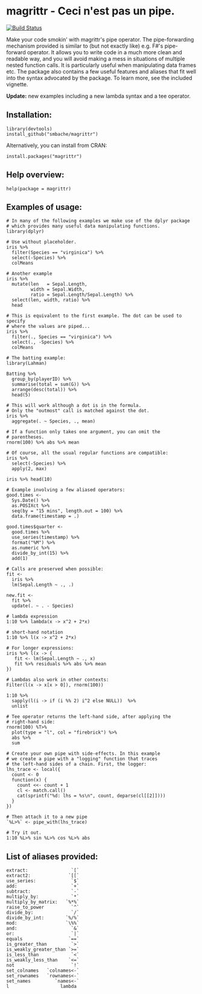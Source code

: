 magrittr -  Ceci n'est pas un pipe.
====================================

[![Build Status](https://travis-ci.org/smbache/magrittr.png?branch=master)](https://travis-ci.org/smbache/magrittr)

Make your code smokin' with magrittr's pipe operator.
The pipe-forwarding mechanism provided is similar to (but not exactly 
like) e.g. F#'s pipe-forward operator. It allows you to write code in a 
much more clean and readable way, and you will avoid making a mess 
in situations of multiple nested function calls. 
It is particularly useful when manipulating data frames etc. 
The package also contains a few useful features and aliases that
fit well into the syntax advocated by the package.
To learn more, see the included vignette.

**Update:** new examples including a new lambda syntax and a tee operator.

Installation:
-------------

    library(devtools)
    install_github("smbache/magrittr")

Alternatively, you can install from CRAN:

    install.packages("magrittr")
    

Help overview:
--------------

    help(package = magrittr)

Examples of usage:
------

    # In many of the following examples we make use of the dplyr package
    # which provides many useful data manipulating functions.
    library(dplyr)

    # Use without placeholder.
    iris %>%
      filter(Species == "virginica") %>%
      select(-Species) %>%
      colMeans
      
    # Another example  
    iris %>%
      mutate(len   = Sepal.Length, 
             width = Sepal.Width, 
             ratio = Sepal.Length/Sepal.Length) %>%
      select(len, width, ratio) %>%
      head
       
    # This is equivalent to the first example. The dot can be used to specify
    # where the values are piped...
    iris %>%
      filter(., Species == "virginica") %>%
      select(., -Species) %>%
      colMeans
       
    # The batting example:
    library(Lahman)
     
    Batting %>%
      group_by(playerID) %>%
      summarise(total = sum(G)) %>%
      arrange(desc(total)) %>%
      head(5)
        
    # This will work although a dot is in the formula. 
    # Only the "outmost" call is matched against the dot.
    iris %>%
      aggregate(. ~ Species, ., mean)
       
    # If a function only takes one argument, you can omit the 
    # parentheses.
    rnorm(100) %>% abs %>% mean
       
    # Of course, all the usual regular functions are compatible:
    iris %>%
      select(-Species) %>%
      apply(2, max)
    
    iris %>% head(10)

    # Example involving a few aliased operators:
    good.times <-
      Sys.Date() %>%
      as.POSIXct %>%
      seq(by = "15 mins", length.out = 100) %>%
      data.frame(timestamp = .)

    good.times$quarter <-
      good.times %>%
      use_series(timestamp) %>%
      format("%M") %>%
      as.numeric %>%
      divide_by_int(15) %>%
      add(1)

    # Calls are preserved when possible:
    fit <- 
      iris %>%
      lm(Sepal.Length ~ ., .)
       
    new.fit <- 
      fit %>%
      update(. ~ . - Species)

    # lambda expression
	1:10 %>% lambda(x -> x^2 + 2*x)

	# short-hand notation
    1:10 %>% l(x -> x^2 + 2*x)

	# For longer expressions:
    iris %>% l(x -> {
       fit <- lm(Sepal.Length ~ ., x)
	   fit %>% residuals %>% abs %>% mean
    })

    # Lambdas also work in other contexts:
	Filter(l(x -> x[x > 0]), rnorm(100))
    
    1:10 %>% 
      sapply(l(i -> if (i %% 2) i^2 else NULL))  %>% 
      unlist
      
    # Tee operator returns the left-hand side, after applying the
    # right-hand side:
	rnorm(100) %T>%
	  plot(type = "l", col = "firebrick") %>%
      abs %>%
      sum
     
    # Create your own pipe with side-effects. In this example 
    # we create a pipe with a "logging" function that traces
    # the left-hand sides of a chain. First, the logger:
	lhs_trace <- local({
      count <- 0
      function(x) {
        count <<- count + 1
        cl <- match.call()
        cat(sprintf("%d: lhs = %s\n", count, deparse(cl[[2]])))
      }
    })
	
	# Then attach it to a new pipe
    `%L>%` <- pipe_with(lhs_trace)

    # Try it out.
    1:10 %L>% sin %L>% cos %L>% abs

List of aliases provided:
--------------------------------------------------------------

    extract:                `[`
    extract2:              `[[`
    use_series:             `$`
    add:                    `+`
    subtract:               `-`
    multiply_by:            `*`
    multiply_by_matrix:   `%*%`
    raise_to_power          `^`
    divide_by:              `/`
    divide_by_int:        `%/%`
    mod:                  `\%%`
    and:                    `&`
    or:                     `|`
    equals                 `==`
    is_greater_than         `>`    
    is_weakly_greater_than `>=`
    is_less_than            `<`
    is_weakly_less_than    `<=`
    not                     `!`
    set_colnames   `colnames<-`
    set_rownames   `rownames<-`
    set_names         `names<-`
    l                   lambda